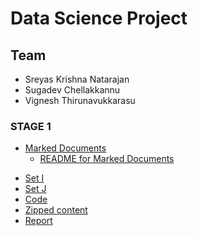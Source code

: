 # Data Science Project
## Team
- Sreyas Krishna Natarajan
- Sugadev Chellakkannu
- Vignesh Thirunavukkarasu

### STAGE 1
* [Marked Documents](https://github.com/sugadev/CS839/tree/master/Stage%201/All%20Marked%20Documents)
  * [README for Marked Documents](https://github.com/sugadev/CS839/blob/master/Stage%201/All%20Marked%20Documents/README.md)
- [Set I](https://github.com/sugadev/CS839/tree/master/Stage%201/Set%20I)
- [Set J](https://github.com/sugadev/CS839/tree/master/Stage%201/Set%20J)
- [Code](https://github.com/sugadev/CS839/tree/master/Stage%201/code)
- [Zipped content]()
- [Report](https://github.com/sugadev/CS839/blob/master/Stage%201/Stage1_Report.pdf)
